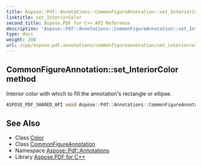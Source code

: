 ```yaml
---
title: Aspose::Pdf::Annotations::CommonFigureAnnotation::set_InteriorColor method
linktitle: set_InteriorColor
second_title: Aspose.PDF for C++ API Reference
description: 'Aspose::Pdf::Annotations::CommonFigureAnnotation::set_InteriorColor method. Interior color with which to fill the annotation''s rectangle or ellipse in C++.'
type: docs
weight: 200
url: /cpp/aspose.pdf.annotations/commonfigureannotation/set_interiorcolor/
---
```

## CommonFigureAnnotation::set_InteriorColor method


Interior color with which to fill the annotation's rectangle or ellipse.

```cpp
ASPOSE_PDF_SHARED_API void Aspose::Pdf::Annotations::CommonFigureAnnotation::set_InteriorColor(System::SharedPtr<Aspose::Pdf::Color> value)
```

## See Also

* Class [Color](../../../aspose.pdf/color/)
* Class [CommonFigureAnnotation](../)
* Namespace [Aspose::Pdf::Annotations](../../)
* Library [Aspose.PDF for C++](../../../)
